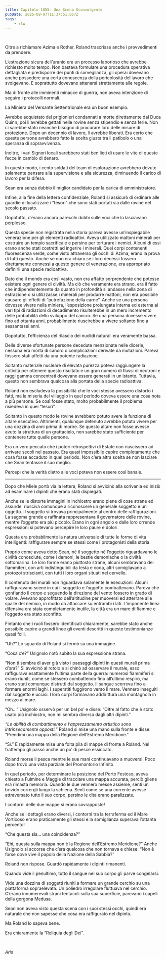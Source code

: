 ```yaml
---
title: Capitolo 1055- Una Scena Sconvolgente
pubDate: 2025-08-07T11:37:51.057Z
tags:
    - rtw
---
```



&nbsp;


Oltre a richiamare Azima e Rother, Roland trascrisse anche i provvedimenti da prendere.


L’estrazione sicura dell’uranio era un processo laborioso che avrebbe richiesto molto tempo. Non bastava formulare una procedura operativa dettagliata e predisporre dei punti di sorveglianza, gli operai dovevano anche possedere una certa conoscenza della pericolosità del lavoro che svolgevano. E soprattutto dovevano attenersi strettamente alle regole.


Ma di fronte alle imminenti minacce di guerra, non aveva intenzione di seguire i protocolli normali.


La Miniera del Versante Settentrionale era un buon esempio.


Avrebbe acquistato dei prigionieri condannati a morte direttamente dal Duca Quinn, poi li avrebbe gettati nelle rovine senza stipendio e senza ferie. Non ci sarebbe stato neanche bisogno di procurare loro delle misure di protezione. Dopo un decennio di lavoro, li avrebbe liberati. Era certo che queste persone avrebbero fatto la scelta giusta tra il patibolo o una speranza di sopravvivenza.


Inoltre, i vari Signori locali sarebbero stati ben lieti di usare le vite di queste fecce in cambio di denaro.


In questo modo, i cento soldati del team di esplorazione avrebbero dovuto solamente pensare alla supervisione e alla sicurezza, diminuendo il carico di lavoro per la difesa.


Sean era senza dubbio il miglior candidato per la carica di amministratore.


Infine, alla fine della lettera confidenziale, Roland si assicurò di ordinare alle guardie di localizzare i “tesori” che sono stati portati via dalle rovine nel secolo passato.


Dopotutto, c’erano ancora parecchi dubbi sulle voci che lo lasciavano perplesso.


Questa specie non registrata nella storia pareva avesse un’inspiegabile venerazione per gli elementi radioattivi. Aveva utilizzato mattoni minerali per costruire un tempio sacrificale e persino per torturare i nemici. Alcuni di essi erano anche stati costretti ad ingerire i minerali. Quei corpi contenenti fluorescenza verde, come visto attraverso gli occhi di Azima, erano la prova di tutti questo. Anche se non era chiaro se i loro decessi fossero direttamente connessi a questo genere di venerazione, era appropriato definirli una specie radioattiva.


Dato che il mondo era così vasto, non era affatto sorprendente che potesse esistere ogni genere di civiltà. Ma ciò che veramente era strano, era il fatto che indipendentemente da quanto in profondità si andasse nella zona di estrazione o si utilizzasse i minerali per produrre mattoni, non era possibile causare gli effetti di “putrefazione della carne”. Anche se una persona dovesse vivere nella miniera, l’esposizione prolungata interna ed esterna ai vari tipi di radiazioni di decadimento risulterebbe in un mero incremento delle probabilità dello sviluppo del cancro. Se una persona dovesse vivere fino ad ottanta anni, probabilmente riuscirebbe a vivere soltanto fino a sessantasei anni.


Dopotutto, l’efficienza del rilascio dei nuclidi naturali era veramente bassa.


Delle diverse sfortunate persone decedute menzionate nelle dicerie, nessuna era morta di cancro o complicazioni derivate da mutazioni. Pareva fossero stati affetti da una potente radiazione.


Soltanto materiale nucleare di elevata purezza poteva raggiungere la criticità per ottenere questo risultato e un gran numero di flussi di neutroni e raggi gamma concentrati dovevano essere generati in un istante. Tuttavia, questo non sembrava qualcosa alla portata della specie radioattiva.


Roland non escludeva la possibilità che le voci stesse avessero distorto i fatti, ma la miseria del villaggio in quel periodo doveva essere una cosa nota a più persone. Se così fosse stato, molto probabilmente il problema risiedeva in quei “tesori”.


Soltanto in questo modo le rovine avrebbero potuto avere la funzione di altare esecutivo. Altrimenti, qualunque detenuto avrebbe potuto vivere per una dozzina di anni prima di morire. Se questo altare non fosse avesse avuto la struttura di un grattacielo, non sarebbe stato sufficiente per contenere tutte quelle persone.


Era un vero peccato che i poteri retrospettivi di Estate non riuscissero ad arrivare secoli nel passato. Era quasi impossibile capire completamente che cosa fosse accaduto in quel periodo. Non c’era altra scelta se non lasciare che Sean tentasse il suo meglio.


Percepì che la verità dietro alle voci poteva non essere così banale.


***


Dopo che Miele portò via la lettera, Roland si avvicinò alla scrivania ed iniziò ad esaminare i dipinti che erano stati dispiegati.


Anche se le distorte immagini in inchiostro erano piene di cose strane ed assurde, riusciva comunque a riconoscere un generale soggetto e un oggetto. Il soggetto si trovava principalmente al centro delle raffigurazioni. La sagoma grande e raffinata rappresentava il governatore delle rovine, mentre l’oggetto era più piccolo. Erano in ogni angolo e dalle loro orrende espressioni si potevano percepire le loro paure e dolori.


Questa era probabilmente la natura universale di tutte le forme di vita intelligenti: raffigurare sempre se stessi come i protagonisti della storia.


Proprio come aveva detto Sean, né il soggetto né l’oggetto riguardavano le civiltà conosciute, come i demoni, le bestie demoniache o la civiltà sottomarina. Le loro forme erano piuttosto strane, alcuni sembravano dei fiammiferi, con arti indistinguibili da testa e coda, altri somigliavano a protozoi striscianti, con tutti i loro organi situati nel cervello.


Il contenuto dei murali non riguardava solamente le esecuzioni. Alcuni raffiguravano scene in cui il soggetto e l’oggetto combattevano. Pareva che gonfiando il corpo e seguendo la direzione del vento fossero in grado di volare. Avevano approfittato dell’altitudine per muoversi ed atterrare alle spalle del nemico, in modo da attaccare su entrambi i lati. L’imponente linea difensiva era stata completamente inutile, la città era un mare di fiamme e l’oggetto era stato sconfitto.


Fintanto che i ruoli fossero identificati chiaramente, sarebbe stato anche possibile capire a grandi linee gli eventi descritti in queste testimonianze quasi folli.


“Uh?” Lo sguardo di Roland si fermò su una immagine.


“Cosa c’è?” Usignolo notò subito la sua espressione strana.


“Non ti sembra di aver già visto i paesaggi dipinti in questi murali prima d’ora?” Si avvicinò al rotolo e si chinò ad osservare il murale, esso raffigurava esattamente l’ultima parte della guerra: numerosi fiammiferi si erano riuniti, come se stessero combattendo fino all’ultimo respiro, ma erano stati comunque distrutti dal soggetto. Il sangue scorreva fino a formare enormi laghi. I superstiti fuggirono verso il mare. Vennero inseguiti dal soggetto e uccisi. I loro corpi formavano addirittura una montagnola in mezzo al mare.


“Oh...” Usignolo osservò per un bel po’ e disse: “Oltre al fatto che è stato usato più inchiostro, non mi sembra diverso dagli altri dipinti.”


<em>“Le abilità di combattimento e l’apprezzamento artistico sono intrinsecamente opposti.” </em>Roland si mise una mano sulla fronte e disse: “Prendimi una mappa della Regione dell’Estremo Meridione.”


“Sì.” E rapidamente mise una folta pila di mappe di fronte a Roland. Nel frattempo gli passò anche un po’ di pesce essiccato.


Roland morse il pesce mentre le sue mani continuavano a muoversi. Poco dopo trovò una vista parziale del Promontorio Infinito.


In quel periodo, per determinare la posizione del Porto Festoso, aveva chiesto a Fulmine e Maggie di tracciare una mappa accurata, perciò gliene era rimasta memoria. Quando le due vennero messe assieme, sentì un brivido corrergli lungo la schiena. Sentì come se una corrente avesse attraversato tutto il suo corpo, persino le dita erano paralizzate.


I contorni delle due mappe si erano sovrapposte!


Anche se i dettagli erano diversi, i contorni tra la terraferma ed il Mare Vorticoso erano praticamente gli stessi e la somiglianza superava l’ottanta percento!


“Che questa sia... una coincidenza?”


“Ehi, questa sulla mappa non è la Regione dell’Estremo Meridione?” Anche Usignolo si accorse che c’era qualcosa che non tornava e chiese: “Non è forse dove vive il popolo della Nazione della Sabbia?”


Roland non rispose. Guardò rapidamente i dipinti rimanenti.


Quando vide il penultimo, tutto il sangue nel suo corpo gli parve congelarsi.


Vide una dozzina di soggetti riuniti a formare un grande cerchio su una piattaforma sopraelevata. Un poliedro irregolare fluttuava nel cerchio. C’erano innumerevoli strani tentacoli sulla sua superficie, parevano i capelli della gorgona Medusa.


Sean non aveva visto questa scena con i suoi stessi occhi, quindi era naturale che non sapesse che cosa era raffigurato nel dipinto.


Ma Roland lo sapeva bene.


Era chiaramente la “Reliquia degli Dei”.


&nbsp;


<em>Aris</em>
                                


                                



